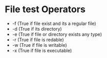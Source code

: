 # File test Operators

- -f (True if file exist and its a regular file)
- -d (True if its directory)
- -e (True if file or directory exists any type)
- -r  (True if file is redable)
- -w (True if file is writable)
- -x (True if file is executable)